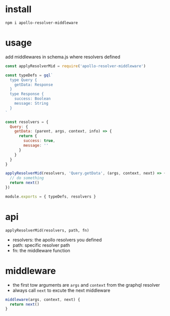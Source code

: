 # install

```
npm i apollo-resolver-middleware
```

# usage

add middlewares in schema.js where resolvers defined

```javascript
const applyResolverMid = require('apollo-resolver-middleware')

const typeDefs = gql`
  type Query {
    getData: Response
  }
  type Response {
    success: Boolean
    message: String
  }
`

const resolvers = {
  Query: {
    getData: (parent, args, context, info) => {
      return {
        success: true,
        message: ''
      }
    }
  }
}

applyResolverMid(resolvers, 'Query.getData', (args, context, next) => {
  // do something
  return next()
})

module.exports = { typeDefs, resolvers }

```

# api

```
applyResolverMid(resolvers, path, fn)
```


- resolvers: the apollo resolvers you defined
- path: specific resolver path
- fn: the middleware function

# middleware
- the first tow arguments are `args` and `context` from the graphql resolver
- always call `next` to excute the next middleware

```javascript
middleware(args, context, next) {
  return next()
}
```
